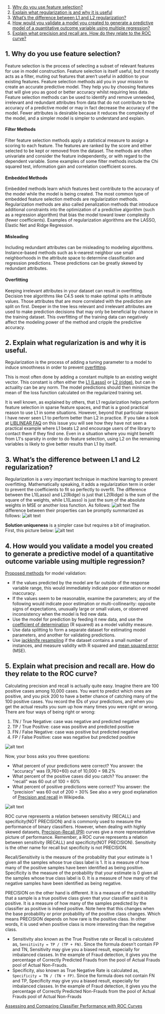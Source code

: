 1. [Why do you use feature selection?](#1-why-do-you-use-feature-selection)
2. [Explain what regularization is and why it is useful](#2-explain-what-regularization-is-and-why-it-is-useful)
3. [What’s the difference between L1 and L2 regularization?](#3-whats-the-difference-between-l1-and-l2-regularization)
4. [How would you validate a model you created to generate a predictive model of a quantitative outcome variable using multiple regression?](#4-how-would-you-validate-a-model-you-created-to-generate-a-predictive-model-of-a-quantitative-outcome-variable-using-multiple-regression)
5. [Explain what precision and recall are. How do they relate to the ROC curve?](#)

## 1. Why do you use feature selection?
Feature selection is the process of selecting a subset of relevant features for use in model construction. Feature selection is itself useful, but it mostly acts as a filter, muting out features that aren’t useful in addition to your existing features.
Feature selection methods aid you in your mission to create an accurate predictive model. They help you by choosing features that will give you as good or better accuracy whilst requiring less data.
Feature selection methods can be used to identify and remove unneeded, irrelevant and redundant attributes from data that do not contribute to the accuracy of a predictive model or may in fact decrease the accuracy of the model.
Fewer attributes is desirable because it reduces the complexity of the model, and a simpler model is simpler to understand and explain.
#### Filter Methods
Filter feature selection methods apply a statistical measure to assign a scoring to each feature. The features are ranked by the score and either selected to be kept or removed from the dataset. The methods are often univariate and consider the feature independently, or with regard to the dependent variable.
Some examples of some filter methods include the Chi squared test, information gain and correlation coefficient scores.
#### Embedded Methods
Embedded methods learn which features best contribute to the accuracy of the model while the model is being created. The most common type of embedded feature selection methods are regularization methods.
Regularization methods are also called penalization methods that introduce additional constraints into the optimization of a predictive algorithm (such as a regression algorithm) that bias the model toward lower complexity (fewer coefficients).
Examples of regularization algorithms are the LASSO, Elastic Net and Ridge Regression.
#### Misleading
Including redundant attributes can be misleading to modeling algorithms. Instance-based methods such as k-nearest neighbor use small neighborhoods in the attribute space to determine classification and regression predictions. These predictions can be greatly skewed by redundant attributes.
#### Overfitting
Keeping irrelevant attributes in your dataset can result in overfitting. Decision tree algorithms like C4.5 seek to make optimal spits in attribute values. Those attributes that are more correlated with the prediction are split on first. Deeper in the tree less relevant and irrelevant attributes are used to make prediction decisions that may only be beneficial by chance in the training dataset. This overfitting of the training data can negatively affect the modeling power of the method and cripple the predictive accuracy.

## 2. Explain what regularization is and why it is useful.
Regularization is the process of adding a tuning parameter to a model to induce smoothness in order to prevent [overfitting](https://en.wikipedia.org/wiki/Overfitting).

This is most often done by adding a constant multiple to an existing weight vector. This constant is often either the [L1 (Lasso)](https://en.wikipedia.org/wiki/Lasso_(statistics)) or [L2 (ridge)](https://en.wikipedia.org/wiki/Tikhonov_regularization), but can in actuality can be any norm. The model predictions should then minimize the mean of the loss function calculated on the regularized training set.

It is well known, as explained by others, that L1 regularization helps perform feature selection in sparse feature spaces, and that is a good practical reason to use L1 in some situations. However, beyond that particular reason I have never seen L1 to perform better than L2 in practice. If you take a look at [LIBLINEAR FAQ](https://www.csie.ntu.edu.tw/~cjlin/liblinear/FAQ.html#l1_regularized_classification) on this issue you will see how they have not seen a practical example where L1 beats L2 and encourage users of the library to contact them if they find one. Even in a situation where you might benefit from L1's sparsity in order to do feature selection, using L2 on the remaining variables is likely to give better results than L1 by itself.

## 3. What’s the difference between L1 and L2 regularization?
Regularization is a very important technique in machine learning to prevent overfitting. Mathematically speaking, it adds a regularization term in order to prevent the coefficients to fit so perfectly to overfit. The difference between the L1(Lasso) and L2(Ridge) is just that L2(Ridge) is the sum of the square of the weights, while L1(Lasso) is just the sum of the absolute weights in MSE or another loss function. As follows:
![alt text](images/regularization1.png)
The difference between their properties can be promptly summarized as follows:
![alt text](images/regularization2.png)

**Solution uniqueness** is a simpler case but requires a bit of imagination. First, this picture below:
![alt text](images/regularization3.png)

## 4. How would you validate a model you created to generate a predictive model of a quantitative outcome variable using multiple regression?
[Proposed methods](http://support.sas.com/resources/papers/proceedings12/333-2012.pdf) for model validation:
* If the values predicted by the model are far outside of the response variable range, this would immediately indicate poor estimation or model inaccuracy.
* If the values seem to be reasonable, examine the parameters; any of the following would indicate poor estimation or multi-collinearity: opposite signs of expectations, unusually large or small values, or observed inconsistency when the model is fed new data.
* Use the model for prediction by feeding it new data, and use the [coefficient of determination](https://en.wikipedia.org/wiki/Coefficient_of_determination) (R squared) as a model validity measure.
* Use data splitting to form a separate dataset for estimating model parameters, and another for validating predictions.
* Use [jackknife resampling](https://en.wikipedia.org/wiki/Jackknife_resampling) if the dataset contains a small number of instances, and measure validity with R squared and [mean squared error](https://en.wikipedia.org/wiki/Mean_squared_error) (MSE).

## 5. Explain what precision and recall are. How do they relate to the ROC curve?
Calculating precision and recall is actually quite easy. Imagine there are 100 positive cases among 10,000 cases. You want to predict which ones are positive, and you pick 200 to have a better chance of catching many of the 100 positive cases. You record the IDs of your predictions, and when you get the actual results you sum up how many times you were right or wrong. There are four ways of being right or wrong:
1. TN / True Negative: case was negative and predicted negative
2. TP / True Positive: case was positive and predicted positive
3. FN / False Negative: case was positive but predicted negative
4. FP / False Positive: case was negative but predicted positive

![alt text](images/confusion-matrix.png)

Now, your boss asks you three questions:
* What percent of your predictions were correct?
You answer: the "accuracy" was (9,760+60) out of 10,000 = 98.2%
* What percent of the positive cases did you catch?
You answer: the "recall" was 60 out of 100 = 60%
* What percent of positive predictions were correct?
You answer: the "precision" was 60 out of 200 = 30%
See also a very good explanation of [Precision and recall](https://en.wikipedia.org/wiki/Precision_and_recall) in Wikipedia.

![alt text](images/precision-recall.jpg)

ROC curve represents a relation between sensitivity (RECALL) and specificity(NOT PRECISION) and is commonly used to measure the performance of binary classifiers. However, when dealing with highly skewed datasets, [Precision-Recall (PR)](http://pages.cs.wisc.edu/~jdavis/davisgoadrichcamera2.pdf) curves give a more representative picture of performance. Remember, a ROC curve represents a relation between sensitivity (RECALL) and specificity(NOT PRECISION). Sensitivity is the other name for recall but specificity is not PRECISION.

Recall/Sensitivity is the measure of the probability that your estimate is 1 given all the samples whose true class label is 1. It is a measure of how many of the positive samples have been identified as being positive. Specificity is the measure of the probability that your estimate is 0 given all the samples whose true class label is 0. It is a measure of how many of the negative samples have been identified as being negative.

PRECISION on the other hand is different. It is a measure of the probability that a sample is a true positive class given that your classifier said it is positive. It is a measure of how many of the samples predicted by the classifier as positive is indeed positive. Note here that this changes when the base probability or prior probability of the positive class changes. Which means PRECISION depends on how rare is the positive class. In other words, it is used when positive class is more interesting than the negative class.

* Sensitivity also known as the True Positive rate or Recall is calculated as,
`Sensitivity = TP / (TP + FN)`. Since the formula doesn’t contain FP and TN, Sensitivity may give you a biased result, especially for imbalanced classes.
In the example of Fraud detection, it gives you the percentage of Correctly Predicted Frauds from the pool of Actual Frauds pool of Actual Non-Frauds.
* Specificity, also known as True Negative Rate is calculated as, `Specificity = TN / (TN + FP)`. Since the formula does not contain FN and TP, Specificity may give you a biased result, especially for imbalanced classes.
In the example of Fraud detection, it gives you the percentage of Correctly Predicted Non-Frauds from the pool of Actual Frauds pool of Actual Non-Frauds

[Assessing and Comparing Classifier Performance with ROC Curves](https://machinelearningmastery.com/assessing-comparing-classifier-performance-roc-curves-2/)